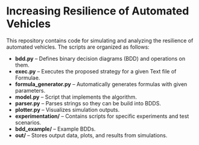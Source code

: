 # Increasing Resilience of Automated Vehicles

This repository contains code for simulating and analyzing the resilience of automated vehicles. The scripts are organized as follows:

- **bdd.py** – Defines binary decision diagrams (BDD) and operations on them.
- **exec.py** – Executes the proposed strategy for a given Text file of Formulae.
- **formula_generator.py** – Automatically generates formulas with given parameters.
- **model.py** – Script that implements the algorithm.
- **parser.py** – Parses strings so they can be build into BDDS.
- **plotter.py** – Visualizes simulation outputs.
- **experimentation/** – Contains scripts for specific experiments and test scenarios.
- **bdd_example/** – Example BDDs.
- **out/** – Stores output data, plots, and results from simulations.
